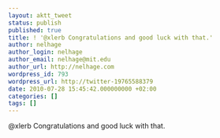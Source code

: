 ```yaml
---
layout: aktt_tweet
status: publish
published: true
title: ! '@xlerb Congratulations and good luck with that.'
author: nelhage
author_login: nelhage
author_email: nelhage@mit.edu
author_url: http://nelhage.com
wordpress_id: 793
wordpress_url: http://twitter-19765588379
date: 2010-07-28 15:45:42.000000000 +02:00
categories: []
tags: []
---
```

@xlerb Congratulations and good luck with that.
